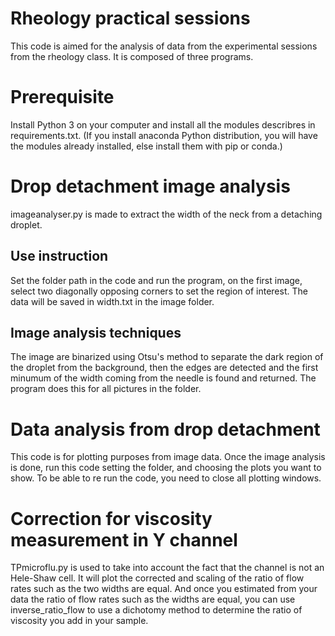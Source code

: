 # Rheology practical sessions

This code is aimed for the analysis of data from the experimental sessions from the rheology class.
It is composed of three programs.

# Prerequisite

Install Python 3 on your computer and install all the modules describres in requirements.txt. (If you install anaconda Python distribution, you will have the modules already installed, else install them with pip or conda.)

# Drop detachment image analysis

imageanalyser.py is made to extract the width of the neck from a detaching droplet.

## Use instruction

Set the folder path in the code and run the program, on the first image, select two diagonally opposing corners to set the region of interest. The data will be saved in width.txt in the image folder.

## Image analysis techniques

The image are binarized using Otsu's method to separate the dark region of the droplet from the background, then the edges are detected and the first minumum of the width coming from the needle is found and returned. The program does this for all pictures in the folder.

# Data analysis from drop detachment

This code is for plotting purposes from image data. Once the image analysis is done, run this code setting the folder, and choosing the plots you want to show. 
To be able to re run the code, you need to close all plotting windows.

# Correction for viscosity measurement in Y channel

TPmicroflu.py is used to take into account the fact that the channel is not an Hele-Shaw cell. It will plot the corrected and scaling of the ratio of flow rates such as the two widths are equal. And once you estimated from your data the ratio of flow rates such as the widths are equal, you can use inverse_ratio_flow to use a dichotomy method to determine the ratio of viscosity you add in your sample.